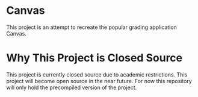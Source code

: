 # Canvas
This project is an attempt to recreate the popular grading application Canvas.

# Why This Project is Closed Source
This project is currently closed source due to academic restrictions. This project will become open source in the near future. For now this repository will only hold the precompiled version of the project. 

